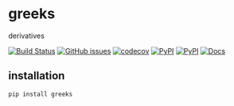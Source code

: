 # greeks
derivatives

[![Build Status](https://travis-ci.org/timkpaine/greeks.svg?branch=master)](https://travis-ci.org/timkpaine/greeks)
[![GitHub issues](https://img.shields.io/github/issues/timkpaine/greeks.svg)]()
[![codecov](https://codecov.io/gh/timkpaine/greeks/branch/master/graph/badge.svg)](https://codecov.io/gh/timkpaine/greeks)
[![PyPI](https://img.shields.io/pypi/l/greeks.svg)](https://pypi.python.org/pypi/greeks)
[![PyPI](https://img.shields.io/pypi/v/greeks.svg)](https://pypi.python.org/pypi/greeks)
[![Docs](https://img.shields.io/readthedocs/greeks.svg)](https://greeks.readthedocs.io)


## installation
`pip install greeks`

